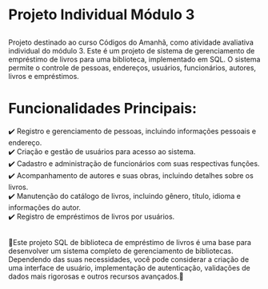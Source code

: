 # Projeto Individual Módulo 3
##
Projeto destinado ao curso Códigos do Amanhã, como atividade avaliativa individual do módulo 3. Este é um projeto de sistema de gerenciamento de empréstimo de livros para uma biblioteca, implementado em SQL. O sistema permite o controle de pessoas, endereços, usuários, funcionários, autores, livros e empréstimos.
##
# Funcionalidades Principais:
✔️ Registro e gerenciamento de pessoas, incluindo informações pessoais e endereço. <br>
✔️ Criação e gestão de usuários para acesso ao sistema. <br>
✔️ Cadastro e administração de funcionários com suas respectivas funções. <br>
✔️ Acompanhamento de autores e suas obras, incluindo detalhes sobre os livros. <br>
✔️ Manutenção do catálogo de livros, incluindo gênero, título, idioma e informações do autor. <br>
✔️ Registro de empréstimos de livros por usuários. <br>
##
📍Este projeto SQL de biblioteca de empréstimo de livros é uma base para desenvolver um sistema completo de gerenciamento de bibliotecas. Dependendo das suas necessidades, você pode considerar a criação de uma interface de usuário, implementação de autenticação, validações de dados mais rigorosas e outros recursos avançados.📍
##
